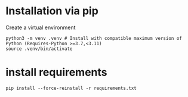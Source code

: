 # Installation via pip

Create a virtual environment 

```
python3 -m venv .venv # Install with compatible maximum version of Python (Requires-Python >=3.7,<3.11)
source .venv/bin/activate
```

# install requirements

```
pip install --force-reinstall -r requirements.txt  
````

